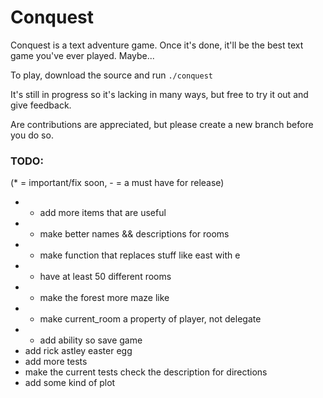 Conquest
========

Conquest is a text adventure game. Once it's done, it'll be the best text game you've ever played. Maybe...

To play, download the source and run `./conquest`

It's still in progress so it's lacking in many ways, but free to try it out and give feedback.

Are contributions are appreciated, but please create a new branch before you do so.

### TODO: 
(* = important/fix soon, - = a must have for release)

* * add more items that are useful
* - make better names && descriptions for rooms
* - make function that replaces stuff like east with e
* - have at least 50 different rooms
* - make the forest more maze like
* - make current_room a property of player, not delegate
* - add ability so save game
*   add rick astley easter egg
*   add more tests
*   make the current tests check the description for directions
*   add some kind of plot
